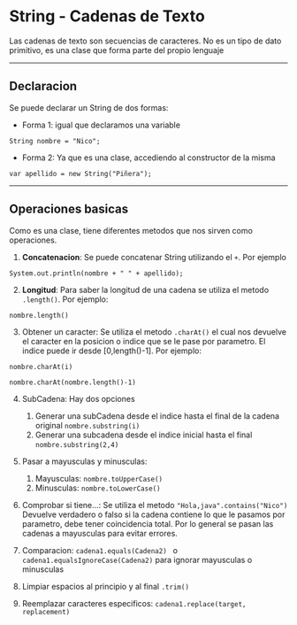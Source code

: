 # String - Cadenas de Texto
Las cadenas de texto son secuencias de caracteres.
No es un tipo de dato primitivo, es una clase que forma parte del propio lenguaje

---

## Declaracion
Se puede declarar un String de dos formas:
- Forma 1: igual que declaramos una variable

``String nombre = "Nico";``

- Forma 2: Ya que es una clase, accediendo al constructor de la misma

``var apellido = new String("Piñera");``

---

## Operaciones basicas
Como es una clase, tiene diferentes metodos que nos sirven como operaciones. 
1. **Concatenacion**: Se puede concatenar String utilizando el `+`. Por ejemplo

``System.out.println(nombre + " " + apellido);``

2. **Longitud**: Para saber la longitud de una cadena se utiliza el metodo ``.length()``. Por ejemplo:

``nombre.length()``

3. Obtener un caracter: Se utiliza el metodo `.charAt()` el cual nos devuelve el caracter en la posicion o indice que se le pase por parametro. El indice puede ir desde [0,length()-1]. Por ejemplo:

``nombre.charAt(i)``

``nombre.charAt(nombre.length()-1)``

4. SubCadena: Hay dos opciones
    1. Generar una subCadena desde el indice hasta el final de la cadena original ``nombre.substring(i)``
    2. Generar una subcadena desde el indice inicial hasta el final ``nombre.substring(2,4)``

5. Pasar a mayusculas y minusculas:
    1. Mayusculas: ``nombre.toUpperCase()``
    2. Minusculas: ``nombre.toLowerCase()``

6. Comprobar si tiene...: Se utiliza el metodo ``"Hola,java".contains("Nico")``  Devuelve verdadero o falso si la cadena contiene lo que le pasamos por parametro, debe tener coincidencia total. Por lo general se pasan las cadenas a mayusculas para evitar errores.

7. Comparacion: ``cadena1.equals(Cadena2) `` o ``cadena1.equalsIgnoreCase(Cadena2)`` para ignorar mayusculas o minusculas

8. Limpiar espacios al principio y al final ``.trim()``

9. Reemplazar caracteres especificos: ``cadena1.replace(target, replacement)``

